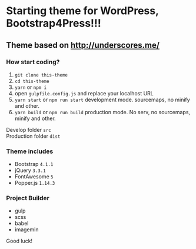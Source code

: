 # Starting theme for WordPress, Bootstrap4Press!!!

## Theme based on http://underscores.me/

### How start coding?

1. `git clone this-theme`
2. `cd this-theme`
3. `yarn` or `npm i`
4. open `gulpfile.config.js` and replace your localhost URL
5. `yarn start` or `npm run start` development mode. sourcemaps, no minify and other.
6. `yarn build` or `npm run build` production mode. No serv, no sourcemaps, minify and other. 

Develop folder `src`  
Production folder `dist`  

### Theme includes

- Bootstrap `4.1.1`
- jQuery `3.3.1`
- FontAwesome `5`
- Popper.js `1.14.3` 

### Project Builder

- gulp
- scss
- babel
- imagemin


Good luck!

